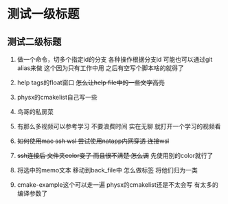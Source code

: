 # 测试一级标题
## 测试二级标题
1. 做一个命令，切多个指定id的分支 各种操作根据分支id
    可能也可以通过git alias来做
    这个因为只有工作中用 之后有空写个脚本啥的就得了

2. help tags的float窗口  ~~怎么让help file中的一些文字高亮~~

3. physx的cmakelist自己写一些

4. 鸟哥的私房菜

5. 有那么多视频可以参考学习 不要浪费时间 实在无聊 就打开一个学习的视频看

6. ~~如何使用mac ssh wsl
    尝试使用natapp内网穿透 连接wsl~~

7. ~~ssh连接后 文件夹color变了 而且很不清楚 怎么调~~ 先使用别的color就行了

8. 将选中的memo文本 移动到back_file中 怎么做标签 将他们归为一类

9. cmake-example这个可以走一遍 physx的cmakelist还是不太会写 有太多的编译参数了
